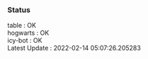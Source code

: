 ### Status


table : OK  
hogwarts : OK  
icy-bot : OK  
Latest Update : 2022-02-14 05:07:26.205283
